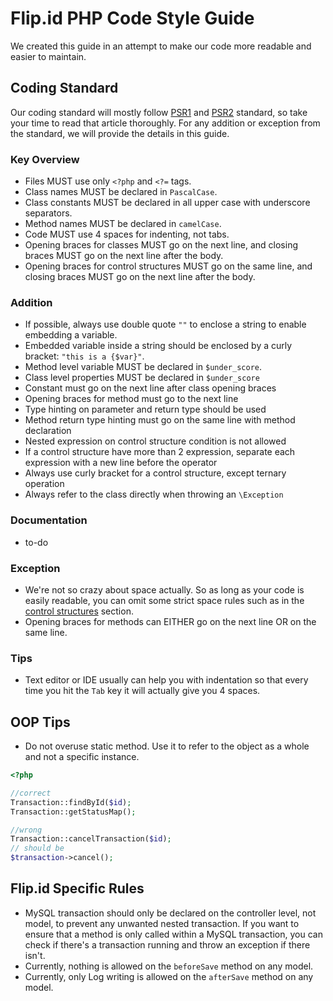 # Flip.id PHP Code Style Guide

We created this guide in an attempt to make our code more readable and easier to maintain.

## Coding Standard

Our coding standard will mostly follow [PSR1](http://www.php-fig.org/psr/psr-1/) and [PSR2](http://www.php-fig.org/psr/psr-2/) standard, so take your time to read that article thoroughly. For any addition or exception from the standard, we will provide the details in this guide.

### Key Overview
* Files MUST use only `<?php` and `<?=` tags.
* Class names MUST be declared in `PascalCase`.
* Class constants MUST be declared in all upper case with underscore separators.
* Method names MUST be declared in `camelCase`.
* Code MUST use 4 spaces for indenting, not tabs.
* Opening braces for classes MUST go on the next line, and closing braces MUST go on the next line after the body.
* Opening braces for control structures MUST go on the same line, and closing braces MUST go on the next line after the body.

### Addition
* If possible, always use double quote `""` to enclose a string to enable embedding a variable.
* Embedded variable inside a string should be enclosed by a curly bracket: `"this is a {$var}"`.
* Method level variable MUST be declared in `$under_score`.
* Class level properties MUST be declared in `$under_score`
* Constant must go on the next line after class opening braces
* Opening braces for method must go to the next line
* Type hinting on parameter and return type should be used
* Method return type hinting must go on the same line with method declaration
* Nested expression on control structure condition is not allowed
* If a control structure have more than 2 expression, separate each expression with a new line before the operator
* Always use curly bracket for a control structure, except ternary operation
* Always refer to the class directly when throwing an `\Exception`

### Documentation
* to-do

### Exception
* We're not so crazy about space actually. So as long as your code is easily readable, you can omit some strict space rules such as in the [control structures](http://www.php-fig.org/psr/psr-2/#control-structures) section.
* Opening braces for methods can EITHER go on the next line OR on the same line.

### Tips
* Text editor or IDE usually can help you with indentation so that every time you hit the `Tab` key it will actually give you 4 spaces.


## OOP Tips
* Do not overuse static method. Use it to refer to the object as a whole and not a specific instance.
```php
<?php

//correct
Transaction::findById($id);
Transaction::getStatusMap();

//wrong
Transaction::cancelTransaction($id);
// should be
$transaction->cancel();
```

## Flip.id Specific Rules
* MySQL transaction should only be declared on the controller level, not model, to prevent any unwanted nested transaction. If you want to ensure that a method is only called within a MySQL transaction, you can check if there's a transaction running and throw an exception if there isn't.
* Currently, nothing is allowed on the `beforeSave` method on any model.
* Currently, only Log writing is allowed on the `afterSave` method on any model.
